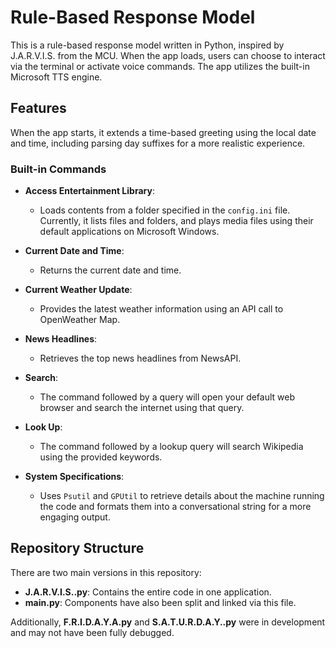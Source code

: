 # Rule-Based Response Model

This is a rule-based response model written in Python, inspired by J.A.R.V.I.S. from the MCU. When the app loads, users can choose to interact via the terminal or activate voice commands. The app utilizes the built-in Microsoft TTS engine.

## Features

When the app starts, it extends a time-based greeting using the local date and time, including parsing day suffixes for a more realistic experience.

### Built-in Commands

- **Access Entertainment Library**: 
  - Loads contents from a folder specified in the `config.ini` file. Currently, it lists files and folders, and plays media files using their default applications on Microsoft Windows.

- **Current Date and Time**: 
  - Returns the current date and time.

- **Current Weather Update**: 
  - Provides the latest weather information using an API call to OpenWeather Map.

- **News Headlines**: 
  - Retrieves the top news headlines from NewsAPI.

- **Search**: 
  - The command followed by a query will open your default web browser and search the internet using that query.

- **Look Up**: 
  - The command followed by a lookup query will search Wikipedia using the provided keywords.

- **System Specifications**: 
  - Uses `Psutil` and `GPUtil` to retrieve details about the machine running the code and formats them into a conversational string for a more engaging output.

## Repository Structure

There are two main versions in this repository:

- **J.A.R.V.I.S..py**: Contains the entire code in one application.
- **main.py**: Components have also been split and linked via this file.

Additionally, **F.R.I.D.A.Y.A.py** and **S.A.T.U.R.D.A.Y..py** were in development and may not have been fully debugged.
